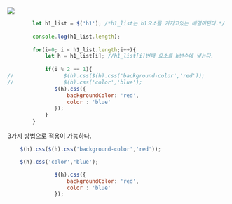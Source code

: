 
<img src ="https://user-images.githubusercontent.com/69107255/105829692-08e28580-6008-11eb-8b4b-8234290686c8.png">

```javascript
        let h1_list = $('h1'); /*h1_list는 h1요소를 가지고있는 배열이된다.*/
        
        console.log(h1_list.length);
       
        for(i=0; i < h1_list.length;i++){
            let h = h1_list[i]; //h1_list[i]번째 요소를 h변수에 넣는다.
            
            if(i % 2 == 1){ 
//                $(h).css($(h).css('background-color','red'));
//                $(h).css('color','blue');
               $(h).css({
                   backgroundColor: 'red',
                   color : 'blue'
               });
            }
        }
```

3가지 방법으로 적용이 가능하다.
```javascript
    $(h).css($(h).css('background-color','red'));
```
```javascript
    $(h).css('color','blue');
```

```javascript
               $(h).css({
                   backgroundColor: 'red',
                   color : 'blue'
               });
```